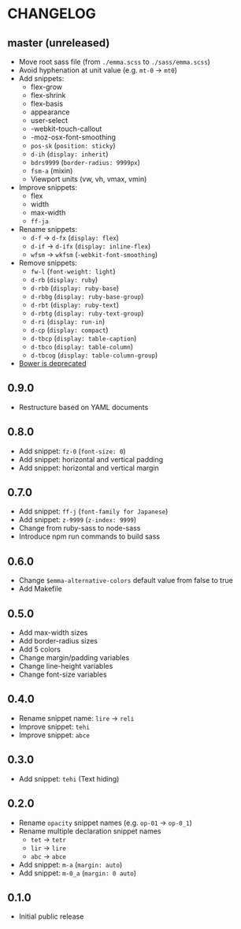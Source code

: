 # CHANGELOG

## master (unreleased)
* Move root sass file (from `./emma.scss` to `./sass/emma.scss`)
* Avoid hyphenation at unit value (e.g. `mt-0` -> `mt0`)
* Add snippets:
    * flex-grow
    * flex-shrink
    * flex-basis
    * appearance
    * user-select
    * -webkit-touch-callout
    * -moz-osx-font-smoothing
    * `pos-sk` (`position: sticky`)
    * `d-ih` (`display: inherit`)
    * `bdrs9999` (`border-radius: 9999px`)
    * `fsm-a` (mixin)
    * Viewport units (vw, vh, vmax, vmin)
* Improve snippets:
    * flex
    * width
    * max-width
    * `ff-ja`
* Rename snippets:
    * `d-f` -> `d-fx` (`display: flex`)
    * `d-if` -> `d-ifx` (`display: inline-flex`)
    * `wfsm` -> `wkfsm` (`-webkit-font-smoothing`)
* Remove snippets:
    * `fw-l` (`font-weight: light`)
    * `d-rb` (`display: ruby`)
    * `d-rbb` (`display: ruby-base`)
    * `d-rbbg` (`display: ruby-base-group`)
    * `d-rbt` (`display: ruby-text`)
    * `d-rbtg` (`display: ruby-text-group`)
    * `d-ri` (`display: run-in`)
    * `d-cp` (`display: compact`)
    * `d-tbcp` (`display: table-caption`)
    * `d-tbco` (`display: table-column`)
    * `d-tbcog` (`display: table-column-group`)
* [Bower is deprecated](https://github.com/bower/bower#bower---a-package-manager-for-the-web)

## 0.9.0
* Restructure based on YAML documents

## 0.8.0
* Add snippet: `fz-0` (`font-size: 0`)
* Add snippet: horizontal and vertical padding
* Add snippet: horizontal and vertical margin

## 0.7.0
* Add snippet: `ff-j` (`font-family for Japanese`)
* Add snippet: `z-9999` (`z-index: 9999`)
* Change from ruby-sass to node-sass
* Introduce npm run commands to build sass

## 0.6.0
* Change `$emma-alternative-colors` default value from false to true
* Add Makefile

## 0.5.0
* Add max-width sizes
* Add border-radius sizes
* Add 5 colors
* Change margin/padding variables
* Change line-height variables
* Change font-size variables

## 0.4.0
* Rename snippet name: `lire` -> `reli`
* Improve snippet: `tehi`
* Improve snippet: `abce`

## 0.3.0
* Add snippet: `tehi` (Text hiding)

## 0.2.0
* Rename `opacity` snippet names (e.g. `op-01` -> `op-0_1`)
* Rename multiple declaration snippet names
    * `tet` -> `tetr`
    * `lir` -> `lire`
    * `abc` -> `abce`
* Add snippet: `m-a` (`margin: auto`)
* Add snippet: `m-0_a` (`margin: 0 auto`)

## 0.1.0
* Initial public release
